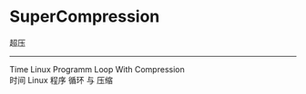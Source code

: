 # SuperCompression
超压

----------
Time Linux Programm Loop With Compression </br>
时间 Linux 程序 循环 与 压缩 </br>





